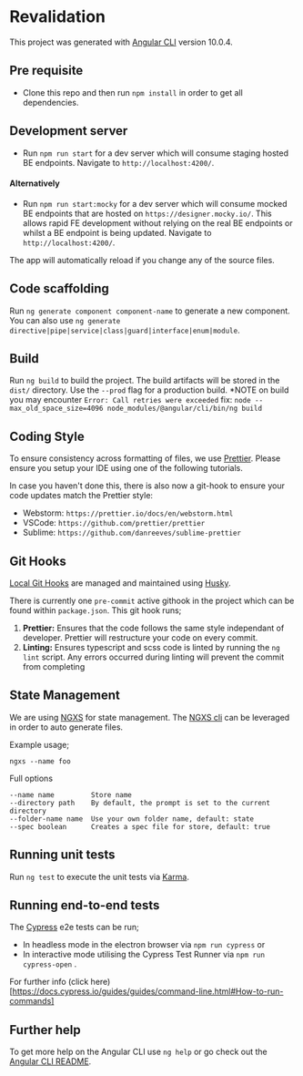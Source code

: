 # Revalidation

This project was generated with [Angular CLI](https://github.com/angular/angular-cli) version 10.0.4.

## Pre requisite

- Clone this repo and then run `npm install` in order to get all dependencies.

## Development server

- Run `npm run start` for a dev server which will consume staging hosted BE endpoints. Navigate to `http://localhost:4200/`.

#### Alternatively

- Run `npm run start:mocky` for a dev server which will consume mocked BE endpoints that are hosted on `https://designer.mocky.io/`.
  This allows rapid FE development without relying on the real BE endpoints or whilst a BE endpoint is being updated. Navigate to `http://localhost:4200/`.

The app will automatically reload if you change any of the source files.

## Code scaffolding

Run `ng generate component component-name` to generate a new component. You can also use `ng generate directive|pipe|service|class|guard|interface|enum|module`.

## Build

Run `ng build` to build the project. The build artifacts will be stored in the `dist/` directory. Use the `--prod` flag for a production build.
\*NOTE on build you may encounter `Error: Call retries were exceeded`
fix: `node --max_old_space_size=4096 node_modules/@angular/cli/bin/ng build`

## Coding Style

To ensure consistency across formatting of files, we use [Prettier](https://prettier.io/). Please ensure you setup your IDE using one of the following tutorials.

In case you haven't done this, there is also now a git-hook to ensure your code updates match the Prettier style:

- Webstorm: `https://prettier.io/docs/en/webstorm.html`
- VSCode: `https://github.com/prettier/prettier`
- Sublime: `https://github.com/danreeves/sublime-prettier`

## Git Hooks

[Local Git Hooks](https://www.atlassian.com/git/tutorials/git-hooks) are managed and maintained using [Husky](https://github.com/typicode/husky).

There is currently one `pre-commit` active githook in the project which can be found within `package.json`. This git hook runs;

1.  **Prettier:** Ensures that the code follows the same style independant of developer. Prettier will restructure your code on every commit.
2.  **Linting:** Ensures typescript and scss code is linted by running the `ng lint` script. Any errors occurred during linting will prevent the commit from completing

## State Management

We are using [NGXS](https://www.ngxs.io/) for state management. The [NGXS cli](https://www.ngxs.io/plugins/cli) can be leveraged in order to auto generate files.

Example usage;

```
ngxs --name foo
```

Full options

```
--name name         Store name
--directory path    By default, the prompt is set to the current directory
--folder-name name  Use your own folder name, default: state
--spec boolean      Creates a spec file for store, default: true
```

## Running unit tests

Run `ng test` to execute the unit tests via [Karma](https://karma-runner.github.io).

## Running end-to-end tests

The [Cypress](https://www.cypress.io) e2e tests can be run;

- In headless mode in the electron browser via `npm run cypress` or
- In interactive mode utilising the Cypress Test Runner via `npm run cypress-open` .

For further info (click here)[https://docs.cypress.io/guides/guides/command-line.html#How-to-run-commands]

## Further help

To get more help on the Angular CLI use `ng help` or go check out the [Angular CLI README](https://github.com/angular/angular-cli/blob/master/README.md).
